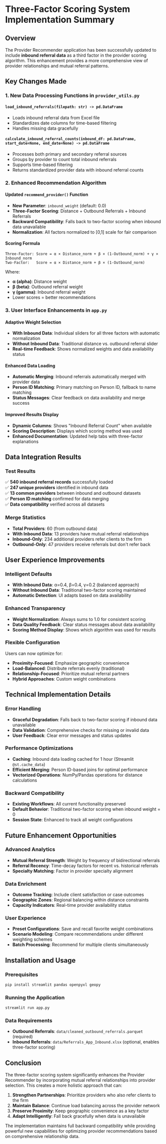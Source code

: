 # Three-Factor Scoring System Implementation Summary

## Overview
The Provider Recommender application has been successfully updated to include **inbound referral data** as a third factor in the provider scoring algorithm. This enhancement provides a more comprehensive view of provider relationships and mutual referral patterns.

## Key Changes Made

### 1. New Data Processing Functions in `provider_utils.py`

#### `load_inbound_referrals(filepath: str) -> pd.DataFrame`
- Loads inbound referral data from Excel file
- Standardizes date columns for time-based filtering
- Handles missing data gracefully

#### `calculate_inbound_referral_counts(inbound_df: pd.DataFrame, start_date=None, end_date=None) -> pd.DataFrame`
- Processes both primary and secondary referral sources
- Groups by provider to count total inbound referrals
- Supports time-based filtering
- Returns standardized provider data with inbound referral counts

### 2. Enhanced Recommendation Algorithm

#### Updated `recommend_provider()` Function
- **New Parameter**: `inbound_weight` (default: 0.0)
- **Three-Factor Scoring**: Distance + Outbound Referrals + Inbound Referrals
- **Backward Compatibility**: Falls back to two-factor scoring when inbound data unavailable
- **Normalization**: All factors normalized to [0,1] scale for fair comparison

#### Scoring Formula
```
Three-Factor: Score = α × Distance_norm + β × (1-Outbound_norm) + γ × Inbound_norm
Two-Factor:   Score = α × Distance_norm + β × (1-Outbound_norm)
```

Where:
- **α (alpha)**: Distance weight
- **β (beta)**: Outbound referral weight  
- **γ (gamma)**: Inbound referral weight
- Lower scores = better recommendations

### 3. User Interface Enhancements in `app.py`

#### Adaptive Weight Selection
- **With Inbound Data**: Individual sliders for all three factors with automatic normalization
- **Without Inbound Data**: Traditional distance vs. outbound referral slider
- **Real-time Feedback**: Shows normalized weights and data availability status

#### Enhanced Data Loading
- **Automatic Merging**: Inbound referrals automatically merged with provider data
- **Person ID Matching**: Primary matching on Person ID, fallback to name matching
- **Status Messages**: Clear feedback on data availability and merge success

#### Improved Results Display
- **Dynamic Columns**: Shows "Inbound Referral Count" when available
- **Scoring Description**: Displays which scoring method was used
- **Enhanced Documentation**: Updated help tabs with three-factor explanations

## Data Integration Results

### Test Results
✅ **540 inbound referral records** successfully loaded  
✅ **247 unique providers** identified in inbound data  
✅ **13 common providers** between inbound and outbound datasets  
✅ **Person ID matching** confirmed for data merging  
✅ **Data compatibility** verified across all datasets  

### Merge Statistics
- **Total Providers**: 60 (from outbound data)
- **With Inbound Data**: 13 providers have mutual referral relationships
- **Inbound-Only**: 234 additional providers refer clients to the firm
- **Outbound-Only**: 47 providers receive referrals but don't refer back

## User Experience Improvements

### Intelligent Defaults
- **With Inbound Data**: α=0.4, β=0.4, γ=0.2 (balanced approach)
- **Without Inbound Data**: Traditional two-factor scoring maintained
- **Automatic Detection**: UI adapts based on data availability

### Enhanced Transparency
- **Weight Normalization**: Always sums to 1.0 for consistent scoring
- **Data Quality Feedback**: Clear status messages about data availability
- **Scoring Method Display**: Shows which algorithm was used for results

### Flexible Configuration
Users can now optimize for:
- **Proximity-Focused**: Emphasize geographic convenience
- **Load-Balanced**: Distribute referrals evenly (traditional)
- **Relationship-Focused**: Prioritize mutual referral partners
- **Hybrid Approaches**: Custom weight combinations

## Technical Implementation Details

### Error Handling
- **Graceful Degradation**: Falls back to two-factor scoring if inbound data unavailable
- **Data Validation**: Comprehensive checks for missing or invalid data
- **User Feedback**: Clear error messages and status updates

### Performance Optimizations
- **Caching**: Inbound data loading cached for 1 hour (Streamlit `@st.cache_data`)
- **Efficient Merging**: Person ID-based joins for optimal performance
- **Vectorized Operations**: NumPy/Pandas operations for distance calculations

### Backward Compatibility
- **Existing Workflows**: All current functionality preserved
- **Default Behavior**: Traditional two-factor scoring when inbound weight = 0
- **Session State**: Enhanced to track all weight configurations

## Future Enhancement Opportunities

### Advanced Analytics
- **Mutual Referral Strength**: Weight by frequency of bidirectional referrals
- **Referral Recency**: Time-decay factors for recent vs. historical referrals
- **Specialty Matching**: Factor in provider specialty alignment

### Data Enrichment
- **Outcome Tracking**: Include client satisfaction or case outcomes
- **Geographic Zones**: Regional balancing within distance constraints  
- **Capacity Indicators**: Real-time provider availability status

### User Experience
- **Preset Configurations**: Save and recall favorite weight combinations
- **Scenario Modeling**: Compare recommendations under different weighting schemes
- **Batch Processing**: Recommend for multiple clients simultaneously

## Installation and Usage

### Prerequisites
```bash
pip install streamlit pandas openpyxl geopy
```

### Running the Application
```bash
streamlit run app.py
```

### Data Requirements
- **Outbound Referrals**: `data/cleaned_outbound_referrals.parquet` (required)
- **Inbound Referrals**: `data/Referrals_App_Inbound.xlsx` (optional, enables three-factor scoring)

## Conclusion

The three-factor scoring system significantly enhances the Provider Recommender by incorporating mutual referral relationships into provider selection. This creates a more holistic approach that can:

1. **Strengthen Partnerships**: Prioritize providers who also refer clients to the firm
2. **Maintain Balance**: Continue load balancing across the provider network  
3. **Preserve Proximity**: Keep geographic convenience as a key factor
4. **Adapt Intelligently**: Fall back gracefully when data is unavailable

The implementation maintains full backward compatibility while providing powerful new capabilities for optimizing provider recommendations based on comprehensive relationship data.
